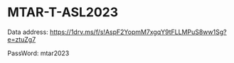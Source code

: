 # MTAR-T-ASL2023

Data address: https://1drv.ms/f/s!AspF2YopmM7xgqY9tFLLMPuS8ww1Sg?e=ztuZg7

PassWord: mtar2023
